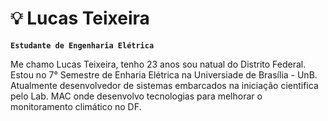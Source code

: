 #  💡 Lucas Teixeira
**`Estudante de Engenharia Elétrica`**

Me chamo Lucas Teixeira, tenho 23 anos sou natual do Distrito Federal. Estou no 7° Semestre de Enharia Elétrica na Universiade de Brasília - UnB. Atualmente desenvolvedor de sistemas embarcados na iniciação cientifica pelo Lab. MAC onde desenvolvo tecnologias para melhorar o monitoramento climático no DF.
